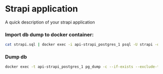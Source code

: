 # Strapi application

A quick description of your strapi application


### Import db dump to docker container:

```sh
cat strapi.sql | docker exec -i api-strapi_postgres_1 psql -U strapi -d strapi -W strapi
```

### Dump db

```sh
docker exec -t api-strapi_postgres_1 pg_dump -c --if-exists --exclude-table=strapi_administrator -U strapi -d strapi -W strapi > dump_strapi_`date +%d-%m-%Y"_"%H_%M_%S`.sql
```